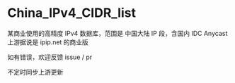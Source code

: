 # China_IPv4_CIDR_list
某商业使用的高精度 IPv4 数据库，范围是 中国大陆 IP 段，含国内 IDC Anycast
上游据说是 ipip.net 的商业版

如有错误，欢迎反馈 issue / pr

不定时同步上游更新
